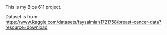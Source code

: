 This is my Bios 611 project. 

Dataset is from: https://www.kaggle.com/datasets/faysalmiah1721758/breast-cancer-data?resource=download

